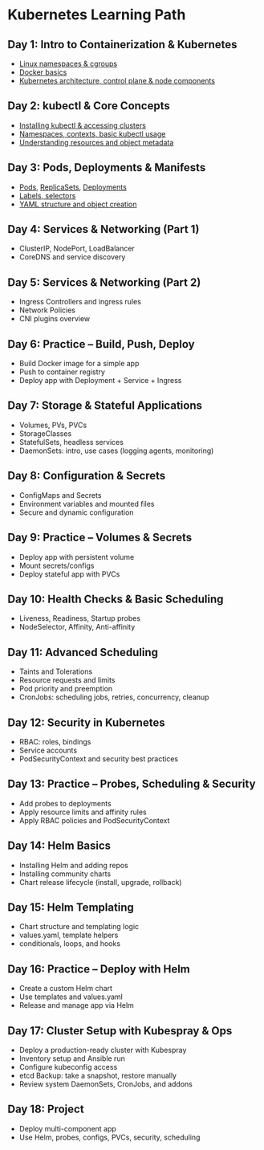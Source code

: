 # Kubernetes Learning Path

## Day 1: Intro to Containerization & Kubernetes
- [Linux namespaces & cgroups](./1/ns_cgroups.md)
- [Docker basics](./1/docker.md)
- [Kubernetes architecture, control plane & node components](./1/arch.md)

## Day 2: kubectl & Core Concepts
- [Installing kubectl & accessing clusters](./2/kubectl.md)
- [Namespaces, contexts, basic kubectl usage](https://kubernetes.io/docs/reference/kubectl/quick-reference/#:~:text=kubectl%20%2DA-,Kubectl%20context%20and%20configuration,-Set%20which%20Kubernetes)
- [Understanding resources and object metadata](https://kubernetes.io/docs/reference/kubectl/quick-reference/#:~:text=special%2Duser%3ANoSchedule-,Resource%20types,-List%20all%20supported)

## Day 3: Pods, Deployments & Manifests
- [Pods](./3/pods.md), [ReplicaSets](https://kubernetes.io/docs/concepts/workloads/controllers/replicaset/), [Deployments](./3/deployments.md)
- [Labels, selectors](./3/labels.md)
- [YAML structure and object creation](./3/yaml.md)

## Day 4: Services & Networking (Part 1)
- ClusterIP, NodePort, LoadBalancer
- CoreDNS and service discovery

## Day 5: Services & Networking (Part 2)
- Ingress Controllers and ingress rules
- Network Policies
- CNI plugins overview

## Day 6: Practice – Build, Push, Deploy
- Build Docker image for a simple app
- Push to container registry
- Deploy app with Deployment + Service + Ingress

## Day 7: Storage & Stateful Applications
- Volumes, PVs, PVCs
- StorageClasses
- StatefulSets, headless services
- DaemonSets: intro, use cases (logging agents, monitoring)

## Day 8: Configuration & Secrets
- ConfigMaps and Secrets
- Environment variables and mounted files
- Secure and dynamic configuration

## Day 9: Practice – Volumes & Secrets
- Deploy app with persistent volume
- Mount secrets/configs
- Deploy stateful app with PVCs

## Day 10: Health Checks & Basic Scheduling
- Liveness, Readiness, Startup probes
- NodeSelector, Affinity, Anti-affinity

## Day 11: Advanced Scheduling
- Taints and Tolerations
- Resource requests and limits
- Pod priority and preemption
- CronJobs: scheduling jobs, retries, concurrency, cleanup

## Day 12: Security in Kubernetes
- RBAC: roles, bindings
- Service accounts
- PodSecurityContext and security best practices

## Day 13: Practice – Probes, Scheduling & Security
- Add probes to deployments
- Apply resource limits and affinity rules
- Apply RBAC policies and PodSecurityContext

## Day 14: Helm Basics
- Installing Helm and adding repos
- Installing community charts
- Chart release lifecycle (install, upgrade, rollback)

## Day 15: Helm Templating
- Chart structure and templating logic
- values.yaml, template helpers
- conditionals, loops, and hooks

## Day 16: Practice – Deploy with Helm
- Create a custom Helm chart
- Use templates and values.yaml
- Release and manage app via Helm

## Day 17: Cluster Setup with Kubespray & Ops
- Deploy a production-ready cluster with Kubespray
- Inventory setup and Ansible run
- Configure kubeconfig access
- etcd Backup: take a snapshot, restore manually
- Review system DaemonSets, CronJobs, and addons

## Day 18: Project
- Deploy multi-component app
- Use Helm, probes, configs, PVCs, security, scheduling


